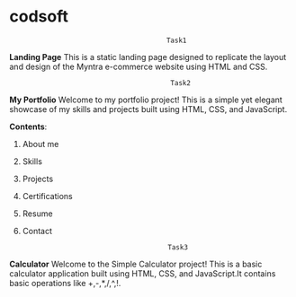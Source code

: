 # codsoft
                                           Task1
  **Landing Page**
  This is a static landing page designed to replicate the layout and design of the Myntra e-commerce website using HTML and CSS. 


                                            Task2
  **My Portfolio**
  Welcome to my portfolio project! This is a simple yet elegant showcase of my skills and projects built using HTML, CSS, and JavaScript.

  **Contents**:
  1) About me
  2) Skills
  3) Projects
  4) Certifications
  5) Resume
  6) Contact

                                             Task3
  **Calculator**
  Welcome to the Simple Calculator project! This is a basic calculator application built using HTML, CSS, and JavaScript.It contains basic operations like 
  +,-,*,/,^,!.
